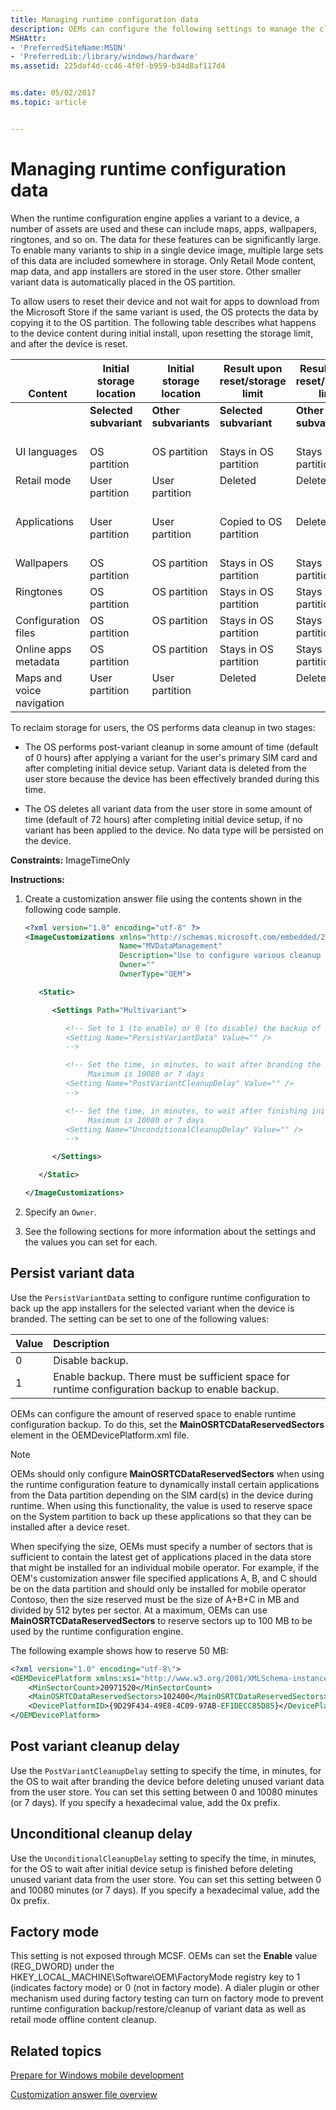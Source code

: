 ```yaml
---
title: Managing runtime configuration data
description: OEMs can configure the following settings to manage the cleanup of runtime configuration data on the mobile device.
MSHAttr:
- 'PreferredSiteName:MSDN'
- 'PreferredLib:/library/windows/hardware'
ms.assetid: 225daf4d-cc46-4f0f-b959-b34d8af117d4


ms.date: 05/02/2017
ms.topic: article


---
```


# Managing runtime configuration data


When the runtime configuration engine applies a variant to a device, a number of assets are used and these can include maps, apps, wallpapers, ringtones, and so on. The data for these features can be significantly large. To enable many variants to ship in a single device image, multiple large sets of this data are included somewhere in storage. Only Retail Mode content, map data, and app installers are stored in the user store. Other smaller variant data is automatically placed in the OS partition.

To allow users to reset their device and not wait for apps to download from the Microsoft Store if the same variant is used, the OS protects the data by copying it to the OS partition. The following table describes what happens to the device content during initial install, upon resetting the storage limit, and after the device is reset.

<table style="width:100%;">
<thead valign="bottom">
<tr class="header">
<th>Content</th>
<th>Initial storage location</th>
<th>Initial storage location</th>
<th>Result upon reset/storage limit</th>
<th>Result upon reset/storage limit</th>
<th>Result after reset</th>
<th>Result after reset</th>
</tr>
</thead>
<tbody valign="top">
<tr class="odd">
<td></td>
<td><strong>Selected subvariant</strong></td>
<td><strong>Other subvariants</strong></td>
<td><strong>Selected subvariant</strong></td>
<td><strong>Other subvariants</strong></td>
<td><strong>If the same subvariant is selected</strong></td>
<td><strong>Other subvariants</strong></td>
</tr>
<tr class="even">
<td>UI languages</td>
<td>OS partition</td>
<td>OS partition</td>
<td>Stays in OS partition</td>
<td>Stays in OS partition</td>
<td>Used from OS partition</td>
<td>Used from OS partition</td>
</tr>
<tr class="odd">
<td>Retail mode</td>
<td>User partition</td>
<td>User partition</td>
<td>Deleted</td>
<td>Deleted</td>
<td>Downloaded from the Internet</td>
<td>Downloaded from the Internet</td>
</tr>
<tr class="even">
<td>Applications</td>
<td>User partition</td>
<td>User partition</td>
<td>Copied to OS partition</td>
<td>Deleted</td>
<td>Used from OS partition</td>
<td>Downloaded from the Internet</td>
</tr>
<tr class="odd">
<td>Wallpapers</td>
<td>OS partition</td>
<td>OS partition</td>
<td>Stays in OS partition</td>
<td>Stays in OS partition</td>
<td>Used from OS partition</td>
<td>Used from OS partition</td>
</tr>
<tr class="even">
<td>Ringtones</td>
<td>OS partition</td>
<td>OS partition</td>
<td>Stays in OS partition</td>
<td>Stays in OS partition</td>
<td>Used from OS partition</td>
<td>Used from OS partition</td>
</tr>
<tr class="odd">
<td>Configuration files</td>
<td>OS partition</td>
<td>OS partition</td>
<td>Stays in OS partition</td>
<td>Stays in OS partition</td>
<td>Used from OS partition</td>
<td>Used from OS partition</td>
</tr>
<tr class="even">
<td>Online apps metadata</td>
<td>OS partition</td>
<td>OS partition</td>
<td>Stays in OS partition</td>
<td>Stays in OS partition</td>
<td>Used from OS partition</td>
<td>Used from OS partition</td>
</tr>
<tr class="odd">
<td>Maps and voice navigation</td>
<td>User partition</td>
<td>User partition</td>
<td>Deleted</td>
<td>Deleted</td>
<td>Downloaded from the Internet</td>
<td>Downloaded from the Internet</td>
</tr>
</tbody>
</table>

 

To reclaim storage for users, the OS performs data cleanup in two stages:

-   The OS performs post-variant cleanup in some amount of time (default of 0 hours) after applying a variant for the user's primary SIM card and after completing initial device setup. Variant data is deleted from the user store because the device has been effectively branded during this time.

-   The OS deletes all variant data from the user store in some amount of time (default of 72 hours) after completing initial device setup, if no variant has been applied to the device. No data type will be persisted on the device.

<a href="" id="constraints---imagetimeonly"></a>**Constraints:** ImageTimeOnly  

<a href="" id="instructions-"></a>**Instructions:**  
1.  Create a customization answer file using the contents shown in the following code sample.

    ```XML
    <?xml version="1.0" encoding="utf-8" ?>  
    <ImageCustomizations xmlns="http://schemas.microsoft.com/embedded/2004/10/ImageUpdate"  
                         Name="MVDataManagement"  
                         Description="Use to configure various cleanup settings for runtime configuration data."
                         Owner=""  
                         OwnerType="OEM"> 

       <Static>

          <Settings Path="Multivariant"> 

             <!-- Set to 1 (to enable) or 0 (to disable) the backup of app installers for the selected variant when the device is branded. 
             <Setting Name="PersistVariantData" Value="" /> 
             -->

             <!-- Set the time, in minutes, to wait after branding the device before deleting unused variant data from the user store. 
                  Maximum is 10080 or 7 days 
             <Setting Name="PostVariantCleanupDelay" Value="" /> 
             -->

             <!-- Set the time, in minutes, to wait after finishing initial device setup before deleting all variant data from the user store. 
                  Maximum is 10080 or 7 days 
             <Setting Name="UnconditionalCleanupDelay" Value="" /> 
             -->

          </Settings>  

       </Static>

    </ImageCustomizations>
    ```

2.  Specify an `Owner`.

3.  See the following sections for more information about the settings and the values you can set for each.

## <a href="" id="persistvariantdata"></a>Persist variant data


Use the `PersistVariantData` setting to configure runtime configuration to back up the app installers for the selected variant when the device is branded. The setting can be set to one of the following values:

| Value | Description                                                                                      |
|:------|:-------------------------------------------------------------------------------------------------|
| 0     | Disable backup.                                                                                  |
| 1     | Enable backup. There must be sufficient space for runtime configuration backup to enable backup. |

OEMs can configure the amount of reserved space to enable runtime configuration backup. To do this, set the **MainOSRTCDataReservedSectors** element in the OEMDevicePlatform.xml file.

> [!Note]
> OEMs should only configure **MainOSRTCDataReservedSectors** when using the runtime configuration feature to dynamically install certain applications from the Data partition depending on the SIM card(s) in the device during runtime. When using this functionality, the value is used to reserve space on the System partition to back up these applications so that they can be installed after a device reset.

 

When specifying the size, OEMs must specify a number of sectors that is sufficient to contain the latest get of applications placed in the data store that might be installed for an individual mobile operator. For example, if the OEM's customization answer file specified applications A, B, and C should be on the data partition and should only be installed for mobile operator Contoso, then the size reserved must be the size of A+B+C in MB and divided by 512 bytes per sector. At a maximum, OEMs can use **MainOSRTCDataReservedSectors** to reserve sectors up to 100 MB to be used by the runtime configuration engine. 

The following example shows how to reserve 50 MB:

```XML
<?xml version="1.0" encoding="utf-8\">
<OEMDevicePlatform xmlns:xsi="http://www.w3.org/2001/XMLSchema-instance" xmlns:xsd="http://www.w3.org/2001/XMLSchema" xmlns="http://schemas.microsoft.com/embedded/2004/10/ImageUpdate">
    <MinSectorCount>20971520</MinSectorCount>
    <MainOSRTCDataReservedSectors>102400</MainOSRTCDataReservedSectors>
    <DevicePlatformID>{9D29F434-49E8-4C09-97AB-EF1DECC85D85}</DevicePlatformID>
</OEMDevicePlatform>
```

## <a href="" id="postvariantcleanupdelay"></a>Post variant cleanup delay


Use the `PostVariantCleanupDelay` setting to specify the time, in minutes, for the OS to wait after branding the device before deleting unused variant data from the user store. You can set this setting between 0 and 10080 minutes (or 7 days). If you specify a hexadecimal value, add the 0x prefix.

## <a href="" id="unconditionalcleanupdelay"></a>Unconditional cleanup delay


Use the `UnconditionalCleanupDelay` setting to specify the time, in minutes, for the OS to wait after initial device setup is finished before deleting unused variant data from the user store. You can set this setting between 0 and 10080 minutes (or 7 days). If you specify a hexadecimal value, add the 0x prefix.

## <a href="" id="factorymode"></a>Factory mode


This setting is not exposed through MCSF. OEMs can set the **Enable** value (REG\_DWORD) under the HKEY\_LOCAL\_MACHINE\\Software\\OEM\\FactoryMode registry key to 1 (indicates factory mode) or 0 (not in factory mode). A dialer plugin or other mechanism used during factory testing can turn on factory mode to prevent runtime configuration backup/restore/cleanup of variant data as well as retail mode offline content cleanup.

## Related topics

[Prepare for Windows mobile development](https://docs.microsoft.com/en-us/windows-hardware/manufacture/mobile/preparing-for-windows-mobile-development)

[Customization answer file overview](https://docs.microsoft.com/en-us/windows-hardware/customize/mobile/mcsf/customization-answer-file)
